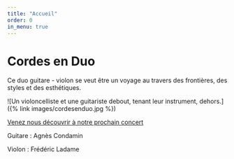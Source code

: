 ```yaml
---
title: "Accueil"
order: 0
in_menu: true
---
```

# Cordes en Duo

Ce duo guitare - violon se veut être un voyage au travers des frontières, des
styles et des esthétiques.

![Un violoncelliste et une guitariste debout, tenant leur instrument, dehors.]({% link images/cordesenduo.jpg %})

[Venez nous découvrir à notre prochain concert](https://crazyfog1.github.io/cordesenduo/activites.html)

Guitare : Agnès Condamin

Violon : Frédéric Ladame 
